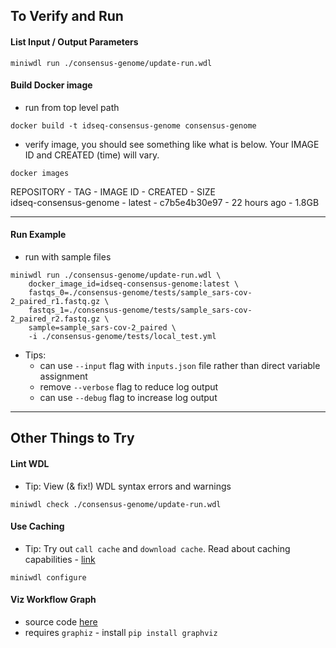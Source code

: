 ## To Verify and Run 

#### List Input / Output Parameters

```
miniwdl run ./consensus-genome/update-run.wdl
```

#### Build Docker image

- run from top level path
````
docker build -t idseq-consensus-genome consensus-genome
````
- verify image, you should see something like what is below.  Your IMAGE ID and CREATED (time) will vary.
````
docker images
````

REPOSITORY - TAG - IMAGE ID - CREATED - SIZE  
idseq-consensus-genome - latest - c7b5e4b30e97 - 22 hours ago - 1.8GB  

---

#### Run Example

- run with sample files

```
miniwdl run ./consensus-genome/update-run.wdl \
    docker_image_id=idseq-consensus-genome:latest \
    fastqs_0=./consensus-genome/tests/sample_sars-cov-2_paired_r1.fastq.gz \
    fastqs_1=./consensus-genome/tests/sample_sars-cov-2_paired_r2.fastq.gz \
    sample=sample_sars-cov-2_paired \
    -i ./consensus-genome/tests/local_test.yml
````
- Tips:
    - can use `--input` flag with `inputs.json` file rather than direct variable assignment
    - remove `--verbose` flag to reduce log output
    - can use `--debug` flag to increase log output

---

## Other Things to Try

#### Lint WDL

- Tip: View (& fix!) WDL syntax errors and warnings

```
miniwdl check ./consensus-genome/update-run.wdl
```

#### Use Caching

- Tip: Try out `call cache` and `download cache`.  Read about caching capabilities - [link](https://miniwdl.readthedocs.io/en/latest/runner_reference.html#call-cache)

````
miniwdl configure
````


#### Viz Workflow Graph

- source code [here](https://github.com/chanzuckerberg/miniwdl/blob/842cb847cb09a4412cda6103c1b60ceb93b18a9c/examples/wdlviz.py)
- requires `graphiz` - install `pip install graphviz`

